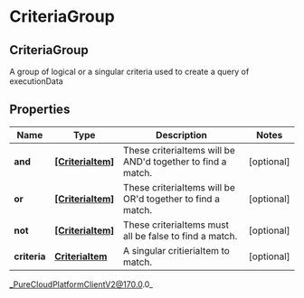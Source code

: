 # CriteriaGroup

## CriteriaGroup
A group of logical or a singular criteria used to create a query of executionData

## Properties

|Name | Type | Description | Notes|
|------------ | ------------- | ------------- | -------------|
| **and** | [**[CriteriaItem]**]([CriteriaItem]) | These criteriaItems will be AND&#39;d together to find a match. | [optional] |
| **or** | [**[CriteriaItem]**]([CriteriaItem]) | These criteriaItems will be OR&#39;d together to find a match. | [optional] |
| **not** | [**[CriteriaItem]**]([CriteriaItem]) | These criteriaItems must all be false to find a match. | [optional] |
| **criteria** | [**CriteriaItem**](CriteriaItem) | A singular critieriaItem to match. | [optional] |



_PureCloudPlatformClientV2@170.0.0_

